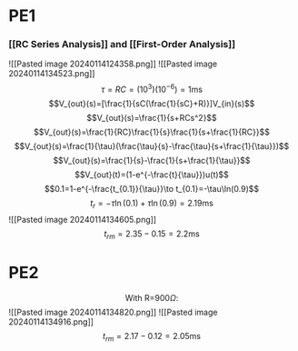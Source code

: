 # PE1
### [[RC Series Analysis]] and [[First-Order Analysis]]

![[Pasted image 20240114124358.png]]
![[Pasted image 20240114134523.png]]
$$\tau =RC=(10^3)(10^{-6})=1\text{ms}$$
$$V_{out}(s)=[\frac{1}{sC(\frac{1}{sC}+R)}]V_{in}(s)$$
$$V_{out}(s)=\frac{1}{s+RCs^2}$$
$$V_{out}(s)=\frac{1}{RC}\frac{1}{s}\frac{1}{s+\frac{1}{RC}}$$
$$V_{out}(s)=\frac{1}{\tau}(\frac{\tau}{s}-\frac{\tau}{s+\frac{1}{\tau}})$$
$$V_{out}(s)=\frac{1}{s}-\frac{1}{s+\frac{1}{\tau}}$$
$$V_{out}(t)=(1-e^{-\frac{t}{\tau}})u(t)$$
$$0.1=1-e^{-\frac{t_{0.1}}{\tau}}\to t_{0.1}=-\tau\ln(0.9)$$
$$t_r=-\tau\ln(0.1)+\tau\ln(0.9)=2.19\text{ms}$$
![[Pasted image 20240114134605.png]]
$$t_{rm}=2.35-0.15=2.2\text{ms}$$
# PE2
$$\text{With R=}900\Omega\text{:}$$
![[Pasted image 20240114134820.png]]
![[Pasted image 20240114134916.png]]
$$t_{rm}=2.17-0.12=2.05\text{ms}$$
